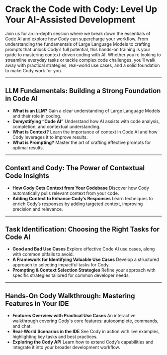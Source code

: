 # Crack the Code with Cody: Level Up Your AI-Assisted Development
Join us for an in-depth session where we break down the essentials of Code AI and explore how Cody can supercharge your workflow. From understanding the fundamentals of Large Language Models to crafting prompts that unlock Cody’s full potential, this hands-on training is your guide to mastering context-driven coding with AI. Whether you’re looking to streamline everyday tasks or tackle complex code challenges, you’ll walk away with practical strategies, real-world use cases, and a solid foundation to make Cody work for you.

---

## LLM Fundamentals: Building a Strong Foundation in Code AI  
- **What is an LLM?** Gain a clear understanding of Large Language Models and their role in coding.
- **Demystifying “Code AI”** Understand how AI assists with code analysis, completion, and contextual understanding.
- **What is Context?** Learn the importance of context in Code AI and how Cody leverages it to improve results.
- **What is Prompting?** Master the art of crafting effective prompts for optimal results.

---

## Context and Cody: The Power of Contextual Code Insights  
- **How Cody Gets Context from Your Codebase** Discover how Cody automatically pulls relevant context from your code.
- **Adding Context to Enhance Cody’s Responses** Learn techniques to enrich Cody’s responses by adding targeted context, improving precision and relevance.

---

## Task Identification: Choosing the Right Tasks for Code AI  
- **Good and Bad Use Cases** Explore effective Code AI use cases, along with common pitfalls to avoid.
- **A Framework for Identifying Valuable Use Cases** Develop a structured approach to selecting impactful tasks for Cody.
- **Prompting & Context Selection Strategies** Refine your approach with specific strategies tailored for common developer needs.

---

## Hands-On Cody Walkthrough: Mastering Features in Your IDE  
- **Features Overview with Practical Use Cases** An interactive walkthrough covering Cody's core features: autocomplete, commands, and chat.
- **Real-World Scenarios in the IDE** See Cody in action with live examples, highlighting key tasks and best practices.
- **Exploring the Cody API** Learn how to extend Cody’s capabilities and integrate it into your broader development workflow.

